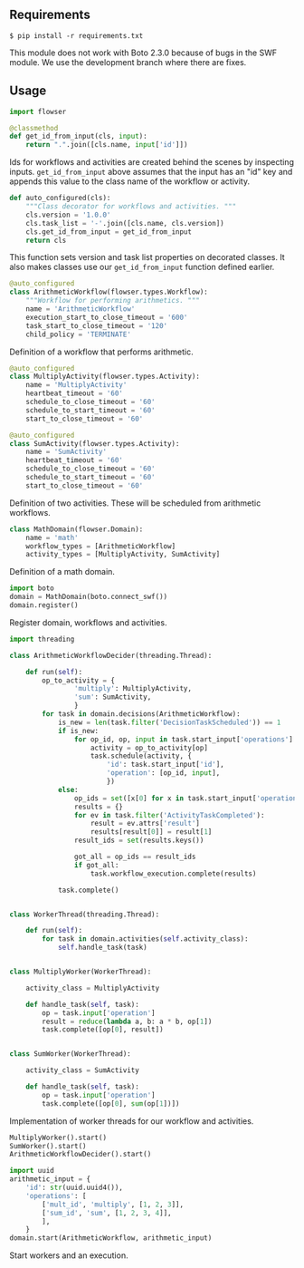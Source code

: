 
## Requirements

    $ pip install -r requirements.txt

This module does not work with Boto 2.3.0 because of bugs in the SWF module. We
use the development branch where there are fixes.


## Usage

```python
import flowser

@classmethod
def get_id_from_input(cls, input):
    return ".".join([cls.name, input['id']])
```

Ids for workflows and activities are created behind the scenes by inspecting
inputs. ``get_id_from_input`` above assumes that the input has an "id" key and
appends this value to the class name of the workflow or activity.

```python
def auto_configured(cls):
    """Class decorator for workflows and activities. """
    cls.version = '1.0.0'
    cls.task_list = '-'.join([cls.name, cls.version])
    cls.get_id_from_input = get_id_from_input
    return cls
```

This function sets version and task list properties on decorated classes. It
also makes classes use our ``get_id_from_input`` function defined earlier.

```python
@auto_configured
class ArithmeticWorkflow(flowser.types.Workflow):
    """Workflow for performing arithmetics. """
    name = 'ArithmeticWorkflow'
    execution_start_to_close_timeout = '600'
    task_start_to_close_timeout = '120'
    child_policy = 'TERMINATE'
```

Definition of a workflow that performs arithmetic.

```python
@auto_configured
class MultiplyActivity(flowser.types.Activity):
    name = 'MultiplyActivity'
    heartbeat_timeout = '60'
    schedule_to_close_timeout = '60'
    schedule_to_start_timeout = '60'
    start_to_close_timeout = '60'

@auto_configured
class SumActivity(flowser.types.Activity):
    name = 'SumActivity'
    heartbeat_timeout = '60'
    schedule_to_close_timeout = '60'
    schedule_to_start_timeout = '60'
    start_to_close_timeout = '60'
```

Definition of two activities. These will be scheduled from arithmetic 
workflows.

```python
class MathDomain(flowser.Domain):
    name = 'math'
    workflow_types = [ArithmeticWorkflow]
    activity_types = [MultiplyActivity, SumActivity]
```

Definition of a math domain. 

```python
import boto
domain = MathDomain(boto.connect_swf())
domain.register()
```

Register domain, workflows and activities.

```python
import threading

class ArithmeticWorkflowDecider(threading.Thread):

    def run(self):
        op_to_activity = {
                'multiply': MultiplyActivity,
                'sum': SumActivity,
                }
        for task in domain.decisions(ArithmeticWorkflow):
            is_new = len(task.filter('DecisionTaskScheduled')) == 1
            if is_new:
                for op_id, op, input in task.start_input['operations']:
                    activity = op_to_activity[op]
                    task.schedule(activity, {
                        'id': task.start_input['id'], 
                        'operation': [op_id, input],
                        })
            else:
                op_ids = set([x[0] for x in task.start_input['operations']])
                results = {}
                for ev in task.filter('ActivityTaskCompleted'):
                    result = ev.attrs['result']
                    results[result[0]] = result[1]
                result_ids = set(results.keys())

                got_all = op_ids == result_ids
                if got_all:
                    task.workflow_execution.complete(results)

            task.complete()


class WorkerThread(threading.Thread):

    def run(self):
        for task in domain.activities(self.activity_class):
            self.handle_task(task)


class MultiplyWorker(WorkerThread):

    activity_class = MultiplyActivity

    def handle_task(self, task):
        op = task.input['operation']
        result = reduce(lambda a, b: a * b, op[1])
        task.complete([op[0], result])


class SumWorker(WorkerThread):

    activity_class = SumActivity

    def handle_task(self, task):
        op = task.input['operation']
        task.complete([op[0], sum(op[1])])
```

Implementation of worker threads for our workflow and activities.

```python
MultiplyWorker().start()
SumWorker().start()
ArithmeticWorkflowDecider().start()

import uuid
arithmetic_input = {
    'id': str(uuid.uuid4()),
    'operations': [
        ['mult_id', 'multiply', [1, 2, 3]],
        ['sum_id', 'sum', [1, 2, 3, 4]],
        ],
    }
domain.start(ArithmeticWorkflow, arithmetic_input)
```

Start workers and an execution.
